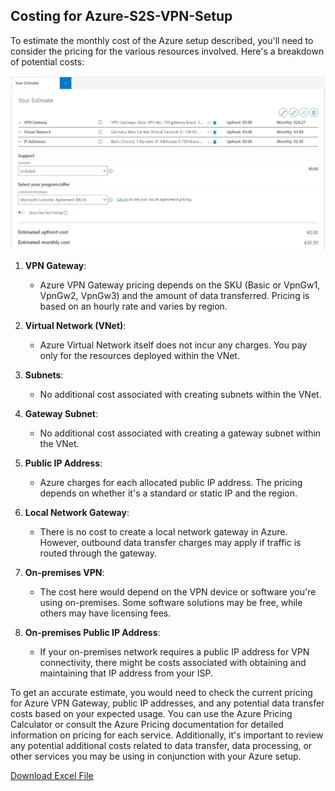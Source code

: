 ## Costing for Azure-S2S-VPN-Setup

To estimate the monthly cost of the Azure setup described, you'll need to consider the pricing for the various resources involved. Here's a breakdown of potential costs:

![Alt Text](https://github.com/AvinashRode/Azure-S2S-VPN-Setup/blob/main/Your%20Estimate.jpg)

1. **VPN Gateway**:
   - Azure VPN Gateway pricing depends on the SKU (Basic or VpnGw1, VpnGw2, VpnGw3) and the amount of data transferred. Pricing is based on an hourly rate and varies by region.

2. **Virtual Network (VNet)**:
   - Azure Virtual Network itself does not incur any charges. You pay only for the resources deployed within the VNet.

3. **Subnets**:
   - No additional cost associated with creating subnets within the VNet.

4. **Gateway Subnet**:
   - No additional cost associated with creating a gateway subnet within the VNet.

5. **Public IP Address**:
   - Azure charges for each allocated public IP address. The pricing depends on whether it's a standard or static IP and the region.

6. **Local Network Gateway**:
   - There is no cost to create a local network gateway in Azure. However, outbound data transfer charges may apply if traffic is routed through the gateway.

7. **On-premises VPN**:
   - The cost here would depend on the VPN device or software you're using on-premises. Some software solutions may be free, while others may have licensing fees.

8. **On-premises Public IP Address**:
   - If your on-premises network requires a public IP address for VPN connectivity, there might be costs associated with obtaining and maintaining that IP address from your ISP.

To get an accurate estimate, you would need to check the current pricing for Azure VPN Gateway, public IP addresses, and any potential data transfer costs based on your expected usage. You can use the Azure Pricing Calculator or consult the Azure Pricing documentation for detailed information on pricing for each service. Additionally, it's important to review any potential additional costs related to data transfer, data processing, or other services you may be using in conjunction with your Azure setup.

[Download Excel File](https://github.com/AvinashRode/Azure-S2S-VPN-Setup/blob/main/ExportedEstimate.xlsx)


